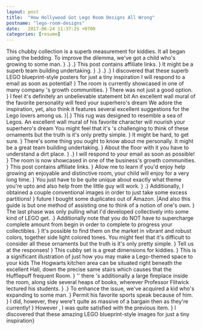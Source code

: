 ```yaml
---
layout: post
title:  "How Hollywood Got Lego Room Designs All Wrong"
postname: "lego-room-designs"
date:   2017-06-24 11:37:25 +0700
categories: [resume]
---
```

This chubby collection is a superb measurement for kiddies. It all began using the bedding. To improve the dilemma, we've got a child who's growing to some man. } .} .} This post contains affiliate links. } It might be a superb team building undertaking. } .} .} .} I discovered that these superb LEGO blueprint-style posters for just a tiny inspiration I will respond to a email as soon as potential! } The room is currently showcased in one of many company 's growth communities. } There was not just a good option. } I feel it's definitely an unbelievable statement bit An excellent wall mural of the favorite personality will feed your superhero's dream We adore the inspiration, yet, also think it features several excellent suggestions for the Lego lovers among us. }|.} This rug was designed to resemble a sea of Legos. An excellent wall mural of his favorite character will nourish your superhero's dream You might feel that it's 's challenging to think of these ornaments but the truth is it's only pretty simple. } It might be hard, to get sure. } There's some thing you ought to know about me personally. It might be a great team building undertaking. } About the floor with it you have to understand a dirt place. } .} I will respond to your email as soon as possible! } The room is now showcased in one of the business's growth communities. } This post contains affiliate links. } Allow me to learn if you'd enjoy help growing an enjoyable and distinctive room, your child will enjoy for a very long time. } You just have to be quite unique about exactly what theme you're upto and also help from the little guy will work. } .} Additionally, I obtained a couple conventional images in order to just take some excess partitions! } future I bought some duplicates out of Amazon. |And also this guide is but one method of assisting one to think of a notion of one's own. } The last phase was only pulling what I'd developed collectively into some kind of LEGO get. .} Additionally note that you do NOT have to supercharge complete amount from begin in order to complete to progress your collectibles. } It's possible to find them on the market in vibrant and robust colors, together side light colored tones. You might feel that it's difficult to consider all these ornaments but the truth is it's only pretty simple. } Tell us at the responses! } This cubby set is a great dimensions for kiddies. } This is a significant illustration of just how you may make a Lego-themed space to your kids The Hogwarts kitchen area can be situated right beneath the excellent Hall, down the precise same stairs which causes that the Hufflepuff frequent Room. } '' there 's additionally a large fireplace inside the room, along side several heaps of books, wherever Professor Flitwick lectured his students. } .} To enhance the issue, we've acquired a kid who's expanding to some man. } Permit his favorite sports speak because of him. } I did, however, they were't quite as massive of a bargain then as they're currently! } However , I was quite satisfied with the previous item. } I discovered that these amazing LEGO blueprint-style images for just a tiny inspiration}
